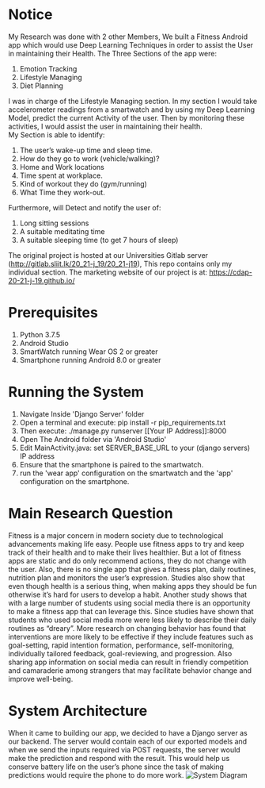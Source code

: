 # Notice
My Research was done with 2 other Members, We built a Fitness Android app which would use Deep Learning Techniques in order to assist the User in maintaining their Health.
The Three Sections of the app were:
   1. Emotion Tracking
   2. Lifestyle Managing
   3. Diet Planning   

I was in charge of the Lifestyle Managing section. In my section I would take accelerometer readings from a smartwatch and by using my Deep Learning Model, predict the current Activity of the user. Then by monitoring these activities, I would assist the user in maintaining their health.   
My Section is able to identify:
   1. The user’s wake-up time and sleep time.
   2. How do they go to work (vehicle/walking)?
   3. Home and Work locations
   4. Time spent at workplace.
   5. Kind of workout they do (gym/running)
   6. What Time they work-out.

Furthermore, will Detect and notify the user of:
   1. Long sitting sessions
   2. A suitable meditating time
   3. A suitable sleeping time (to get 7 hours of sleep)

The original project is hosted at our Universities Gitlab server (http://gitlab.sliit.lk/20_21-j_19/20_21-j19),
This repo contains only my individual section. The marketing website of our project is at: https://cdap-20-21-j-19.github.io/   

# Prerequisites
   1. Python 3.7.5
   2. Android Studio
   3. SmartWatch running Wear OS 2 or greater
   4. Smartphone running Android 8.0 or greater

# Running the System
   1. Navigate Inside 'Django Server' folder
   2. Open a terminal and execute: pip install -r pip_requirements.txt
   3. Then execute: ./manage.py runserver [[Your IP Address]]:8000
   4. Open The Android folder via 'Android Studio'
   5. Edit MainActivity.java: set SERVER_BASE_URL to your (django servers) IP address
   6. Ensure that the smartphone is paired to the smartwatch.
   7. run the 'wear app' configuration on the smartwatch and the 'app' configuration on the smartphone.

# Main Research Question
Fitness is a major concern in modern society due to technological advancements making life easy. People use fitness apps to try and keep track of their health and to make their lives healthier. But a lot of fitness apps are static and do only recommend actions, they do not change with the user. Also, there is no single app that gives a fitness plan, daily routines, nutrition plan and monitors the user’s expression. Studies also show that even though health is a serious thing, when making apps they should be fun otherwise it’s hard for users to develop a habit. Another study shows that with a large number of students using social media there is an opportunity to make a fitness app that can leverage this. Since studies have shown that students who used social media more were less likely to describe their daily routines as “dreary”. More research on changing behavior has found that interventions are more likely to be effective if they include features such as goal-setting, rapid intention formation, performance, self-monitoring, individually tailored feedback, goal-reviewing, and progression. Also sharing app information on social media can result in friendly competition and camaraderie among strangers that may facilitate behavior change and improve well-being.
    
# System Architecture
When it came to building our app, we decided to have a Django server as our backend. The server would contain each of our exported models and when we send the inputs required via POST requests, the server would make the prediction and respond with the result. This would help us conserve battery life on the user’s phone since the task of making predictions would require the phone to do more work. 
![System Diagram](/System_Diagram.jpg)
